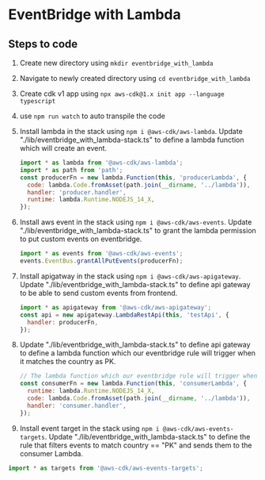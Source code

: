 # EventBridge with Lambda

## Steps to code

1. Create new directory using `mkdir eventbridge_with_lambda`
2. Navigate to newly created directory using `cd eventbridge_with_lambda`
3. Create cdk v1 app using `npx aws-cdk@1.x init app --language typescript`
4. use `npm run watch` to auto transpile the code
5. Install lambda in the stack using `npm i @aws-cdk/aws-lambda`. Update "./lib/eventbridge_with_lambda-stack.ts" to define a lambda function which will create an event.

   ```js
   import * as lambda from '@aws-cdk/aws-lambda';
   import * as path from 'path';
   const producerFn = new lambda.Function(this, 'producerLambda', {
     code: lambda.Code.fromAsset(path.join(__dirname, '../lambda')),
     handler: 'producer.handler',
     runtime: lambda.Runtime.NODEJS_14_X,
   });
   ```

6. Install aws event in the stack using `npm i @aws-cdk/aws-events`. Update "./lib/eventbridge_with_lambda-stack.ts" to grant the lambda permission to put custom events on eventbridge.

   ```js
   import * as events from '@aws-cdk/aws-events';
   events.EventBus.grantAllPutEvents(producerFn);
   ```

7. Install apigatway in the stack using `npm i @aws-cdk/aws-apigateway`. Update "./lib/eventbridge_with_lambda-stack.ts" to define api gateway to be able to send custom events from frontend.

   ```js
   import * as apigateway from '@aws-cdk/aws-apigateway';
   const api = new apigateway.LambdaRestApi(this, 'testApi', {
     handler: producerFn,
   });
   ```

8. Update "./lib/eventbridge_with_lambda-stack.ts" to define api gateway to define a lambda function which our eventbridge rule will trigger when it matches the country as PK.

   ```js
   // The lambda function which our eventbridge rule will trigger when it matches the country as PK
   const consumerFn = new lambda.Function(this, 'consumerLambda', {
     runtime: lambda.Runtime.NODEJS_14_X,
     code: lambda.Code.fromAsset(path.join(__dirname, '../lambda')),
     handler: 'consumer.handler',
   });
   ```

9. Install event target in the stack using `npm i @aws-cdk/aws-events-targets`. Update "./lib/eventbridge_with_lambda-stack.ts" to define the rule that filters events to match country == "PK" and sends them to the consumer Lambda.

```js
import * as targets from '@aws-cdk/aws-events-targets';
```
